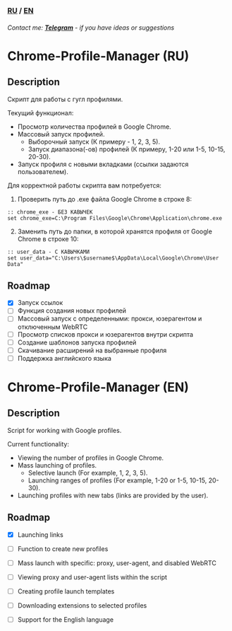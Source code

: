 ### **[RU](#Tittle_RU) / [EN](#Tittle_EN)**
###### Contact me: **[Telegram](https://t.me/pikanion)** - if you have ideas or suggestions

# <a id="Tittle_RU">Chrome-Profile-Manager (RU)</a>
## Description
Скрипт для работы с гугл профилями. 

Текущий функционал:
- Просмотр количества профилей в Google Chrome.
- Массовый запуск профилей.
   - Выборочный запуск (К примеру - 1, 2, 3, 5).
   - Запуск диапазона(-ов) профилей (К примеру, 1-20 или 1-5, 10-15, 20-30).
- Запуск профиля с новыми вкладками (ссылки задаются пользователем).   

Для корректной работы скрипта вам потребуется:
1. Проверить путь до .exe файла Google Chrome в строке 8:
``` Batchfile
:: chrome_exe - БЕЗ КАВЫЧЕК
set chrome_exe=C:\Program Files\Google\Chrome\Application\chrome.exe
```
2. Заменить путь до папки, в которой хранятся профиля от Google Chrome в строке 10: 
```Batchfile
:: user_data - С КАВЫЧКАМИ
set user_data="C:\Users\$username$\AppData\Local\Google\Chrome\User Data"
```


## Roadmap
- [x] Запуск ссылок
- [ ] Функция создания новых профилей
- [ ] Массовый запуск с определенными: прокси, юзерагентом и отключенным WebRTC
- [ ] Просмотр списков прокси и юзерагентов внутри скрипта
- [ ] Создание шаблонов запуска профилей
- [ ] Скачивание расширений на выбранные профиля
- [ ] Поддержка английского языка

# <a id="Tittle_EN">Chrome-Profile-Manager (EN)</a>
## Description
Script for working with Google profiles.

Current functionality:
- Viewing the number of profiles in Google Chrome.
- Mass launching of profiles.
    - Selective launch (For example, 1, 2, 3, 5).
    - Launching ranges of profiles (For example, 1-20 or 1-5, 10-15, 20-30).
- Launching profiles with new tabs (links are provided by the user).

## Roadmap
- [x] Launching links
- [ ] Function to create new profiles
- [ ] Mass launch with specific: proxy, user-agent, and disabled WebRTC
- [ ] Viewing proxy and user-agent lists within the script
- [ ] Creating profile launch templates
- [ ] Downloading extensions to selected profiles
- [ ] Support for the English language

